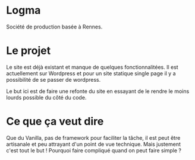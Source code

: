 # Logma 

Société de production basée à Rennes. 

# Le projet 

Le site est déjà existant et manque de quelques fonctionnalitées. 
Il est actuellement sur Wordpress et pour un site statique single page il y a possibilité de se passer de wordpress. 

Le but ici est de faire une refonte du site en essayant de le rendre le moins lourds possible du côté du code. 

# Ce que ça veut dire 

Que du Vanilla, pas de framework pour faciliter la tâche, il est peut être artisanale et peu attrayant d'un point de vue technique. Mais justement c'est tout le but ! 
Pourquoi faire compliqué quand on peut faire simple ? 
